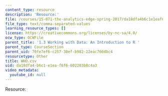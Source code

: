 ```yaml
---
content_type: resource
description: 'Resource:'
file: /courses/15-071-the-analytics-edge-spring-2017/da18dfa4b6c1e1eaf6f6602203b8c4a3_WHO.csv
file_type: text/comma-separated-values
learning_resource_types: []
license: https://creativecommons.org/licenses/by-nc-sa/4.0/
ocw_type: OCWFile
parent_title: '1.3 Working with Data: An Introduction to R '
parent_type: CourseSection
parent_uid: 70fe7ef6-c257-30ef-b982-22eac766dbc4
resourcetype: Other
title: WHO.csv
uid: da18dfa4-b6c1-e1ea-f6f6-602203b8c4a3
video_metadata:
  youtube_id: null
---
```

Resource: